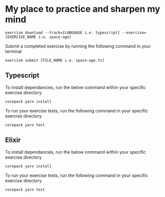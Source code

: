 # My place to practice and sharpen my mind

```
exercism download --track=[LANGUAGE i.e. typescript] --exercise=[EXERCISE_NAME i.e. space-age]
```

Submit a completed exercise by running the following command in your terminal
```
exercism submit [FILE_NAME i.e. space-age.ts]
```

## Typescript
To install dependancies, run the below command within your specific exercise directory 
```
corepack yarn install
```
To run your exercise tests, run the following command in your specific exercise directory 
```
corepack yarn test
```

## Elixir
To install dependancies, run the below command within your specific exercise directory 
```
corepack yarn install
```
To run your exercise tests, run the following command in your specific exercise directory 
```
corepack yarn test
```